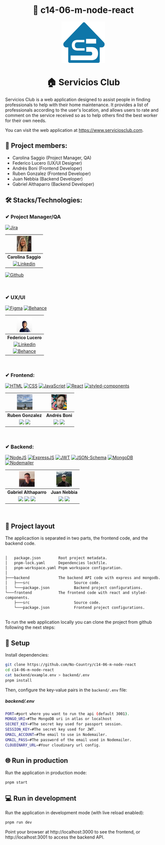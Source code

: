 <h1 align="center">🚀 c14-06-m-node-react</h1>

<p align="center">
  <img src="frontend/src/assets/logo/logo.png" alt="ServiciosClub logo"/>
</p>

<h1 align="center">🏠 Servicios Club</h1>


Servicios Club is a web application designed to assist people in finding professionals to help with their home maintenance. It provides a list of professionals according to the user's location, and allows users to rate and comment on the service received so as to help others find the best worker for their own needs.

You can visit the web application at https://www.serviciosclub.com.

## 👥 Project members:

- Carolina Saggio    (Project Manager, QA)  
- Federico Lucero    (UX/UI Designer)  
- Andrés Boni        (Frontend Developer)  
- Ruben Gonzalez     (Frontend Developer)  
- Juan Nebbia        (Backend Developer)  
- Gabriel Althaparro (Backend Developer)

## 🛠️ Stacks/Technologies:

### ✔ Project Manager/QA

[![Jira](https://img.shields.io/badge/Jira-0052CC?style=for-the-badge&logo=jira&logoColor=white)](https://www.atlassian.com/es/software/jira)


| <img src="docs/CarolinaSaggio.png" width=50>
|:-:|
| **Carolina Saggio**|
[![Linkedin](https://img.shields.io/badge/linkedin%20-%230077B5.svg?style=for-the-badge&logo=linkedin&logoColor=white)](https://www.linkedin.com/in/carolina-saggio-78338923)|
[![Github](https://img.shields.io/badge/github-%23121011.svg?&style=for-the-badge&logo=github&logoColor=white)](https://github.com/csaggio74)

<br>

### ✔ UX/UI
[![Figma](https://img.shields.io/badge/Figma-F24E1E?style=for-the-badge&logo=Figma&logoColor=white)](https://www.figma.com/)
[![Behance](https://img.shields.io/badge/Behance-100000?style=for-the-badge&logo=behance&logoColor=white)](https://www.behance.net)

| <img src="docs/FedericoLucero.png" width=50>
|:-:|
| **Federico Lucero**|
[![Linkedin](https://img.shields.io/badge/linkedin%20-%230077B5.svg?style=for-the-badge&logo=linkedin&logoColor=white)](https://www.behance.net/federicolucero1)|
[![Behance](https://img.shields.io/badge/Behance-100000?style=for-the-badge&logo=behance&logoColor=white)](https://www.behance.net/federicolucero1)|

<br>

### ✔ Frontend:

[![HTML](https://img.shields.io/badge/HTML-E34F26?style=for-the-badge&logo=html5&logoColor=white)](https://developer.mozilla.org/es/docs/Web/HTML)
[![CSS](https://img.shields.io/badge/CSS-1572B6?style=for-the-badge&logo=css3&logoColor=white)](https://developer.mozilla.org/es/docs/Web/CSS)
[![JavaScript](https://img.shields.io/badge/JavaScript-F7DF1E?style=for-the-badge&logo=javascript&logoColor=black)](https://developer.mozilla.org/es/docs/Web/JavaScript)
[![React](https://img.shields.io/badge/React-20232A?style=for-the-badge&logo=react&logoColor=61DAFB)](https://es.react.dev)
[![styled-components](https://img.shields.io/badge/styled--components-DB7093?style=for-the-badge&logo=styled-components&logoColor=white)](https://styled-components.com/)

| <img src="docs/RubenGonzalez.jpeg" width=50>| <img src="docs/AndresBoni.jpeg" width=50>|
|:-:|:-:|
| **Ruben Gonzalez**| **Andrés Boni**|
<a href="https://github.com/Ruben0x"><img src="https://img.shields.io/badge/github-%23121011.svg?&style=for-the-badge&logo=github&logoColor=white"/></a> <a href="https://www.linkedin.com/in/ruben-gonzalez-navarro"><img src="https://img.shields.io/badge/linkedin%20-%230077B5.svg?&style=for-the-badge&logo=linkedin&logoColor=white"/></a>|<a href="https://github.com/AndresBoni"><img src="https://img.shields.io/badge/github-%23121011.svg?&style=for-the-badge&logo=github&logoColor=white"/></a> <a href="https://www.linkedin.com/in/andresboni"><img src="https://img.shields.io/badge/linkedin%20-%230077B5.svg?&style=for-the-badge&logo=linkedin&logoColor=white"/></a> |

<br>

### ✔ Backend:
[![NodeJS](https://img.shields.io/badge/Node.js-43853D?style=for-the-badge&logo=node.js&logoColor=white)](https://nodejs.org)
[![ExpressJS](https://img.shields.io/badge/Express.js-404D59?style=for-the-badge)](https://expressjs.com)
[![JWT](https://img.shields.io/badge/JWT-gray?style=for-the-badge&logo=JSON%20web%20tokens)](https://jwt.io)
[![JSON-Schema](https://img.shields.io/badge/JSON%20Schema-000000?style=for-the-badge&logo=json&logoColor=yellow)](https://json-schema.org)
[![MongoDB](https://img.shields.io/badge/MongoDB-white?style=for-the-badge&logo=mongodb)](https://www.mongodb.com/es)
[![Nodemailer](https://img.shields.io/badge/Nodemailer-0F9DCE?style=for-the-badge&logo=Nodemailer)](https://nodemailer.com)

| <img src="docs/GabrielAlthaparro.jpeg" width=50>| <img src="docs/JuanNebbia.jpeg" width=50>|
|:-:|:-:|
| **Gabriel Althaparro**| **Juan Nebbia**|
<a href="https://github.com/GabrielAlthaparro"><img src="https://img.shields.io/badge/github-%23121011.svg?&style=for-the-badge&logo=github&logoColor=white"/></a> <a href="https://www.linkedin.com/in/gabriel-althaparro-simoni-b59b1a1b5"><img src="https://img.shields.io/badge/linkedin%20-%230077B5.svg?&style=for-the-badge&logo=linkedin&logoColor=white"/></a> <a href="https://gitlab.com/GabrielAlthaparro"><img src="https://img.shields.io/badge/GitLab-FCA121?style=for-the-badge&logo=gitlab&logoColor=white"/></a>|<a href="https://github.com/JuanNebbia"><img src="https://img.shields.io/badge/github-%23121011.svg?&style=for-the-badge&logo=github&logoColor=white"/></a> <a href="https://www.linkedin.com/in/juan-nebbia"><img src="https://img.shields.io/badge/linkedin%20-%230077B5.svg?&style=for-the-badge&logo=linkedin&logoColor=white"/></a>|

<br>

## 📐 Project layout

The applicaction is separated in two parts, the frontend code, and the backend code.

```
        
│   package.json        Root project metadata.
│   pnpm-lock.yaml      Dependencies lockfile.
│   pnpm-workspace.yaml Pnpm workspace configuration.
│
├───backend             The backend API code with express and mongodb.
│   ├───src                    Source code.
│   └───package.json           Backend project configurations.
└───frontend            The frontend code with react and styled-components.
    ├───src                    Source code.
    └───package.json           Frontend project configurations.

```

<br>
To run the web application locally you can clone the project from github following the next steps:

## 🚀 Setup

Install dependencies:

```bash
git clone https://github.com/No-Country/c14-06-m-node-react
cd c14-06-m-node-react
cat backend/example.env > backend/.env
pnpm install
```

Then, configure the key-value pairs in the `backend/.env` file:

##### _backend/.env_

```bash
PORT=#port where you want to run the api (default 3001).
MONGO_URI=#The MongoDB uri in atlas or localhost
SECRET_KEY=#The secret key used for passport session.
SESSION_KEY=#The secret key used for JWT.
GMAIL_ACCOUNT=#The email to use in Nodemailer.
GMAIL_PASS=#The password of the email used in Nodemailer.
CLOUDINARY_URL=#Your cloudinary url config.
```

## 🌐 Run in production

Run the application in production mode:

```bash
pnpm start
```

## 💻 Run in development

Run the application in development mode (with live reload enabled):

```bash
pnpm run dev
```

Point your browser at http://localhost:3000 to see the frontend, or http://localhost:3001 to access the backend API.